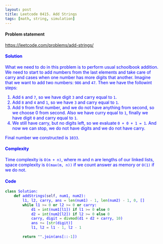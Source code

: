 ```yaml
---
layout: post
title: Leetcode 0415. Add Strings
tags: [math, string, simulation]
---
```


#### Problem statement

<a href="https://leetcode.com/problems/add-strings/"> <font color = blue>https://leetcode.com/problems/add-strings/

#### Solution
What we need to do in this problem is to perform usual schoolbook addition. We need to start to add numbers from the last elements and take care of carry and cases when one number has more digits that another. Imagine that we want to add two numbers: `986` and `47`. Then we have the followint steps:

1. Add `6` and `7`, so we have digit `3` and carry equal to `1`.
2. Add `8` and `4` and `1`, so we have `3` and carry equal to `1`.
3. Add `9` from first number, and we do not have anything from second, so we choose 0 from second. Also we have curry equal to `1`, finally we have digit `0` and carry equal to `1`.
4. We still have carry, but no digits left, so we evaluate `0 + 0 + 1 = 1`. And now we can stop, we do not have digits and we do not have carry.

Final number we constructed is `1033`.

#### Complexity
Time complexity is `O(m + n)`, where m and n are lengths of our linked lists, space complexity is `O(max(m, n))` if we count answer as memory or `O(1)` if we do not.

#### Code
```python
class Solution:
    def addStrings(self, num1, num2):
        l1, l2, carry, ans = len(num1) - 1, len(num2) - 1, 0, []
        while l1 >= 0 or l2 >= 0 or carry:
            d1 = int(num1[l1]) if l1 >= 0 else 0
            d2 = int(num2[l2]) if l2 >= 0 else 0
            carry, digit = divmod(d1 + d2 + carry, 10)
            ans += [str(digit)]
            l1, l2 = l1 - 1, l2 - 1
        
        return "".join(ans[::-1])
```